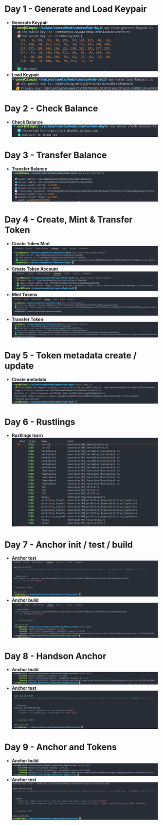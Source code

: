 # Day 1 - Generate and Load Keypair

- **Generate Keypair**  
  ![Generate Keypair](/screenshots/image-0.png)
- **Load Keypair**  
  ![Load Keypair](/screenshots/image-1.png)

# Day 2 - Check Balance

- **Check Balance**  
  ![Check Balance](/screenshots/image-2.png)

# Day 3 - Transfer Balance

- **Transfer Balance**  
  ![Transfer Balance](/screenshots/image-3.png)

# Day 4 - Create, Mint & Transfer Token

- **Create Token Mint**  
  ![Create Token Mint](/screenshots/image-4.png)
- **Create Token Account**  
  ![Create Token Account](/screenshots/image-5.png)
- **Mint Tokens**  
  ![Mint Tokens](/screenshots/image-6.png)
- **Transfer Token**  
  ![Transfer Token](/screenshots/image-7.png)

# Day 5 - Token metadata create / update

- **Create metadata**
  ![Create new metadata](/screenshots/image-8.png)

# Day 6 - Rustlings

- **Rustlings learn**
  ![Rustlings](/screenshots/image-9.png)

# Day 7 - Anchor init / test / build

- **Anchor test**
  ![Anchor](/screenshots/image-10.png)
- **Anchor build**
  ![Anchor](/screenshots/image-11.png)

# Day 8 - Handson Anchor

- **Anchor build**
  ![Anchor](/screenshots/image-12.png)
- **Anchor test**
  ![Anchor](/screenshots/image-13.png)

# Day 9 - Anchor and Tokens

- **Anchor build**
  ![Anchor](/screenshots/image-14.png)
- **Anchor test**
  ![Anchor](/screenshots/image-15.png)
